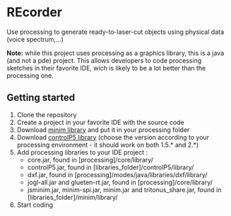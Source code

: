 REcorder
========

Use processing to generate ready-to-laser-cut objects using physical data (voice spectrum,...)

**Note:** while this project uses processing as a graphics library, this is a java (and not a pde) project. This allows developers to code processing sketches in their favorite IDE, wich is likely to be a lot better than the processing one.

## Getting started

1. Clone the repository
1. Create a project in your favorite IDE with the source code
1. Download [minim library](http://code.compartmental.net/tools/minim/) and put it in your processing folder
1. Download [controlP5 library](http://www.sojamo.de/libraries/controlP5/) (choose the version according to your processing environment - it should work on both 1.5.* and 2.*)
1. Add processing libraries to your IDE project :
   - core.jar, found in [processing]/core/library/
   - controlP5.jar, found in [libraries_folder]/controlP5/library/
   - dxf.jar, found in [processing]/modes/java/libraries/dxf/library/
   - jogl-all.jar and glueten-rt.jar, found in [processing]/core/library/
   - jsminim.jar, minim-spi.jar, minim.jar and tritonus_share.jar, found in [libraries_folder]/minim/library/
1. Start coding